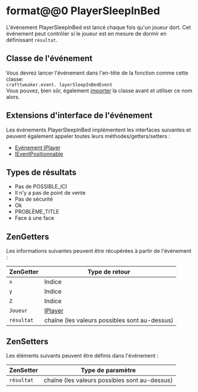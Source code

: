 # format@@0 PlayerSleepInBed

L'événement PlayerSleepInBed est lancé chaque fois qu'un joueur dort. Cet événement peut contrôler si le joueur est en mesure de dormir en définissant `résultat`.

## Classe de l'événement

Vous devrez lancer l'événement dans l'en-tête de la fonction comme cette classe:  
`crafttweaker.event. layerSleepInBedEvent`  
Vous pouvez, bien sûr, également [importer](/AdvancedFunctions/Import/) la classe avant et utiliser ce nom alors.

## Extensions d'interface de l'événement

Les événements PlayerSleepInBed implémentent les interfaces suivantes et peuvent également appeler toutes leurs méthodes/getters/setters :

* [Evénement IPlayer](/Vanilla/Events/Events/IPlayerEvent/)
* [IEventPositionnable](/Vanilla/Events/Events/IEventPositionable/)

## Types de résultats

* Pas de POSSIBLE_ICI 
* Il n'y a pas de point de vente 
* Pas de sécurité 
* Ok 
* PROBLÈME_TITLE 
* Face à une face 

## ZenGetters

Les informations suivantes peuvent être récupérées à partir de l'événement :

| ZenGetter  | Type de retour                                |
| ---------- | --------------------------------------------- |
| `x`        | Indice                                        |
| `y`        | Indice                                        |
| `Z`        | Indice                                        |
| `Joueur`   | [IPlayer](/Vanilla/Players/IPlayer/)          |
| `résultat` | chaîne (les valeurs possibles sont au-dessus) |

## ZenSetters

Les éléments suivants peuvent être définis dans l'événement :

| ZenSetter  | Type de paramètre                             |
| ---------- | --------------------------------------------- |
| `résultat` | chaîne (les valeurs possibles sont au-dessus) |